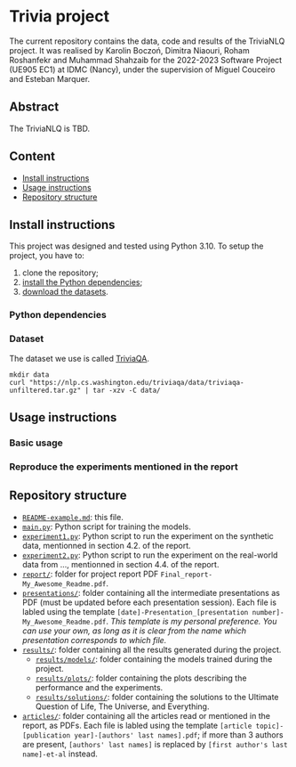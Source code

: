 # Trivia project

The current repository contains the data, code and results of the TriviaNLQ project.
It was realised by Karolin Boczoń, Dimitra Niaouri, Roham Roshanfekr and Muhammad Shahzaib for the 2022-2023 Software Project (UE905 EC1) at IDMC (Nancy), under the supervision of Miguel Couceiro and Esteban Marquer.

## Abstract
The TriviaNLQ is TBD.

## Content
- [Install instructions](#install-instructions)
- [Usage instructions](#usage-instruction)
- [Repository structure](#repository-structure)

## Install instructions

This project was designed and tested using Python 3.10.
To setup the project, you have to:
1. clone the repository;
2. [install the Python dependencies](#python-dependencies);
3. [download the datasets](#).

### Python dependencies


### Dataset
The dataset we use is called [TriviaQA](https://nlp.cs.washington.edu/triviaqa/).

```
mkdir data
curl "https://nlp.cs.washington.edu/triviaqa/data/triviaqa-unfiltered.tar.gz" | tar -xzv -C data/
```


## Usage instructions
### Basic usage

### Reproduce the experiments mentioned in the report


## Repository structure
- [`README-example.md`](/README-example.md): this file.
- [`main.py`](/main.py): Python script for training the models.
- [`experiment1.py`](/experiment1.py): Python script to run the experiment on the synthetic data, mentionned in section 4.2. of the report.
- [`experiment2.py`](/experiment2.py): Python script to run the experiment on the real-world data from ..., mentionned in section 4.4. of the report.
- [`report/`](/report/): folder for project report PDF `Final_report-My_Awesome_Readme.pdf`.
- [`presentations/`](/presentations/): folder containing all the intermediate presentations as PDF (must be updated before each presentation session). Each file is labled using the template `[date]-Presentation_[presentation number]-My_Awesome_Readme.pdf`. *This template is my personal preference. You can use your own, as long as it is clear from the name which presentation corresponds to which file.*
- [`results/`](/results/): folder containing all the results generated during the project.
    - [`results/models/`](/results/models/): folder containing the models trained during the project.
    - [`results/plots/`](/results/plots/): folder containing the plots describing the performance and the experiments.
    - [`results/solutions/`](/results/solutions/): folder containing the solutions to the Ultimate Question of Life, The Universe, and Everything.
- [`articles/`](/articles/): folder containing all the articles read or mentioned in the report, as PDFs. Each file is labled using the template `[article topic]-[publication year]-[authors' last names].pdf`; if more than 3 authors are present, `[authors' last names]` is replaced by `[first author's last name]-et-al` instead.
